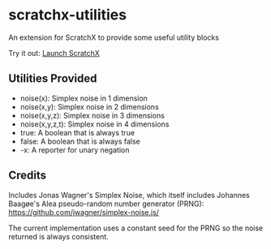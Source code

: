 # scratchx-utilities
An extension for ScratchX to provide some useful utility blocks

Try it out: <a href="http://scratchx.org/?url=https://dethe.github.io/scratchx-utilities/utility.js">Launch ScratchX</a>

## Utilities Provided

* noise(x): Simplex noise in 1 dimension
* noise(x,y): Simplex noise in 2 dimensions
* noise(x,y,z): Simplex noise in 3 dimensions
* noise(x,y,z,t): Simplex noise in 4 dimensions
* true: A boolean that is always true
* false: A boolean that is always false
* -x: A reporter for unary negation

## Credits

Includes Jonas Wagner's Simplex Noise, which itself includes Johannes Baagøe's Alea pseudo-random number generator (PRNG): https://github.com/jwagner/simplex-noise.js/

The current implementation uses a constant seed for the PRNG so the noise returned is always consistent.